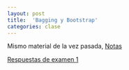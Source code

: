 ```yaml
---
layout: post
title:  'Bagging y Bootstrap'
categories: clase
---
```


Mismo material de la vez pasada, [Notas](https://www.dropbox.com/s/r8achq5jucirgli/Notas_AE_14.pdf?dl=1)

[Respuestas de examen 1](https://www.dropbox.com/s/o8xd3kn8szx639u/examen_1_respuestas_practicos.html?dl=1)